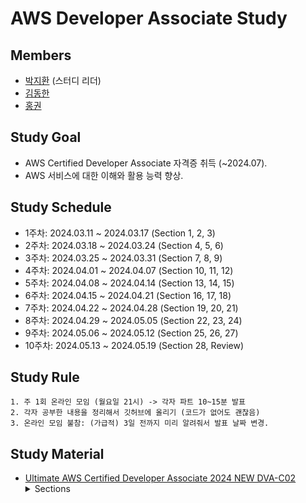 # AWS Developer Associate Study

## Members

- [박지환](https://github.com/aptheparker) (스터디 리더)
- [김동한](https://github.com/pendant-k)
- [홍권](https://github.com/gwonhong)

## Study Goal

- AWS Certified Developer Associate 자격증 취득 (~2024.07).
- AWS 서비스에 대한 이해와 활용 능력 향상.

## Study Schedule

- 1주차: 2024.03.11 ~ 2024.03.17 (Section 1, 2, 3)
- 2주차: 2024.03.18 ~ 2024.03.24 (Section 4, 5, 6)
- 3주차: 2024.03.25 ~ 2024.03.31 (Section 7, 8, 9)
- 4주차: 2024.04.01 ~ 2024.04.07 (Section 10, 11, 12)
- 5주차: 2024.04.08 ~ 2024.04.14 (Section 13, 14, 15)
- 6주차: 2024.04.15 ~ 2024.04.21 (Section 16, 17, 18)
- 7주차: 2024.04.22 ~ 2024.04.28 (Section 19, 20, 21)
- 8주차: 2024.04.29 ~ 2024.05.05 (Section 22, 23, 24)
- 9주차: 2024.05.06 ~ 2024.05.12 (Section 25, 26, 27)
- 10주차: 2024.05.13 ~ 2024.05.19 (Section 28, Review)

## Study Rule

```
1. 주 1회 온라인 모임 (월요일 21시) -> 각자 파트 10~15분 발표
2. 각자 공부한 내용을 정리해서 깃허브에 올리기 (코드가 없어도 괜찮음)
3. 온라인 모임 불참: (가급적) 3일 전까지 미리 알려줘서 발표 날짜 변경.
```

## Study Material

- [Ultimate AWS Certified Developer Associate 2024 NEW DVA-C02](https://www.udemy.com/share/101WgC3@htHqFfYBfVBcDYA8zfB0IIntjwtVntJ19xRjWHa29fAbwrVi5kZnp3kqdhjL2j4ixA==/)
  <details>
  <summary>Sections</summary>
  1. IAM & AWS CLI<br>
  2. EC2 Fundamentals<br>
  3. EC2 Instance Storage<br>
  4. ELB + ASG<br>
  5. RDS + Aurora + ElastiCache<br>
  6. Route 53<br>
  7. VPC<br>
  8. S3<br>
  9. CLI, SDK, IAM Roles & Policies<br>
  10. Advanced AWS S3<br>
  11. S3 Security<br>
  12. CloudFront<br>
  13. ECS, ECR & Fargate - Docker in AWS<br>
  14. Elastic Beanstalk<br>
  15. CloudFormation<br>
  16. SQS, SNS, Kinesis<br>
  17. CloudWatch, X-Ray & CloudTrail<br>
  18. Lambda<br>
  19. DynamoDB<br>
  20. API Gateway<br>
  21. CI/CD: CodeCommit, CodePipeline, CodeBuild, CodeDeploy<br>
  22. Serverless Application Model (SAM)<br>
  23. Cloud Development Kit (CDK)<br>
  24. Cognito User Pools, Cognito Identity Pools, Cognito Sync<br>
  25. Step Functions, AppSync<br>
  26. Advanced Identity<br>
  27. Security: KMS, Encryption SDK, SSM Parameter Store, IAM & STS<br>
  28. Other Services<br>
  </details>
